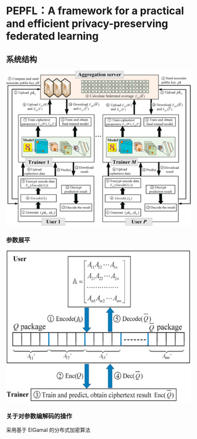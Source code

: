 # PEPFL：A framework for a practical and efficient privacy-preserving federated learning



## 系统结构

<img src="img/09 PEPFL A framework for a practical and efficient privacy-preserving federated learning/image-20250516004451343.png" alt="image-20250516004451343" style="zoom: 50%;" />





### 参数展平

<img src="img/09 PEPFL A framework for a practical and efficient privacy-preserving federated learning/image-20250516004602634.png" alt="image-20250516004602634" style="zoom: 50%;" />





### 关于对参数编解码的操作

采用基于 ElGamal 的分布式加密算法
